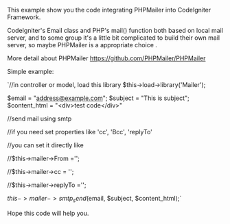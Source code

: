This example show you the code integrating PHPMailer into CodeIgniter Framework.

CodeIgniter's Email class and PHP's mail() function both based on local mail server,
and to some group it's a little bit complicated to build their own mail server, so 
maybe PHPMailer is a appropriate choice .

More detail about PHPMailer https://github.com/PHPMailer/PHPMailer


Simple example:

`//in controller or model, load this library
$this->load->library('Mailer');

$email = "address@example.com";
$subject = "This is subject";
$content_html = "&lt;div&gt;test code&lt;/div&gt;"

//send mail using smtp

//if you need set properties like 'cc', 'Bcc', 'replyTo'

//you can set it directly like

//$this->mailer->From ='';

//$this->mailer->cc = '';

//$this->mailer->replyTo ='';


$this->mailer->smtp_send($email, $subject, $content_html);`


Hope this code will help you.

